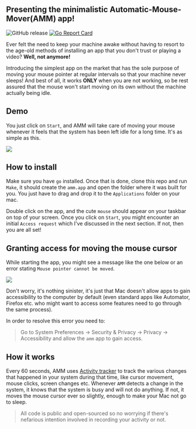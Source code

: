 ## Presenting the minimalistic Automatic-Mouse-Mover(AMM) app!

![GitHub release](https://img.shields.io/github/release/prashantgupta24/automatic-mouse-mover.svg)
[![Go Report Card](https://goreportcard.com/badge/github.com/prashantgupta24/automatic-mouse-mover)](https://goreportcard.com/report/github.com/prashantgupta24/automatic-mouse-mover)

Ever felt the need to keep your machine awake without having to resort to the age-old methods of installing an app that you don't trust or playing a video? **Well, not anymore!**

Introducing the simplest app on the market that has the sole purpose of moving your mouse pointer at regular intervals so that your machine never sleeps! And best of all, it works **ONLY** when you are not working, so be rest assured that the mouse won't start moving on its own without the machine actually being idle.

## Demo

You just click on `Start`, and AMM will take care of moving your mouse whenever it feels that the system has been left idle for a long time. It's as simple as this. 

![](https://github.com/prashantgupta24/automatic-mouse-mover/tree/master/resources/amm-demo.gif)

## How to install

Make sure you have `go` installed. Once that is done, clone this repo and run `Make`, it should create the `amm.app` and open the folder where it was built for you. You just have to drag and drop it to the `Applications` folder on your mac. 

Double click on the app, and the cute `mouse` should appear on your taskbar on top of your screen. Once you click on `Start`, you might encounter an initial `Access request` which I've discussed in the next section. If not, then you are all set! 

## Granting access for moving the mouse cursor

While starting the app, you might see a message like the one below or an error stating `Mouse pointer cannot be moved`.

![](https://github.com/prashantgupta24/automatic-mouse-mover/tree/master/resources/request.jpg)

Don't worry, it's nothing sinister, it's just that Mac doesn't allow apps to gain accessibility to the computer by default (even standard apps like Automator, Firefox etc. who might want to access some features need to go through the same process).

In order to resolve this error you need to:

> Go to System Preferences -> Security & Privacy -> Privacy -> Accessibility and allow the `amm` app to gain access.

## How it works

Every 60 seconds, AMM uses [Activity tracker](https://github.com/prashantgupta24/activity-tracker) to track the various changes that happened in your system during that time, like cursor movement, mouse clicks, screen changes etc. Whenever `AMM` detects a change in the system, it knows that the system is busy and will not do anything. If not, it moves the mouse cursor ever so slightly, enough to make your Mac not go to sleep.

> All code is public and open-sourced so no worrying if there's nefarious intention involved in recording your activity or not.
